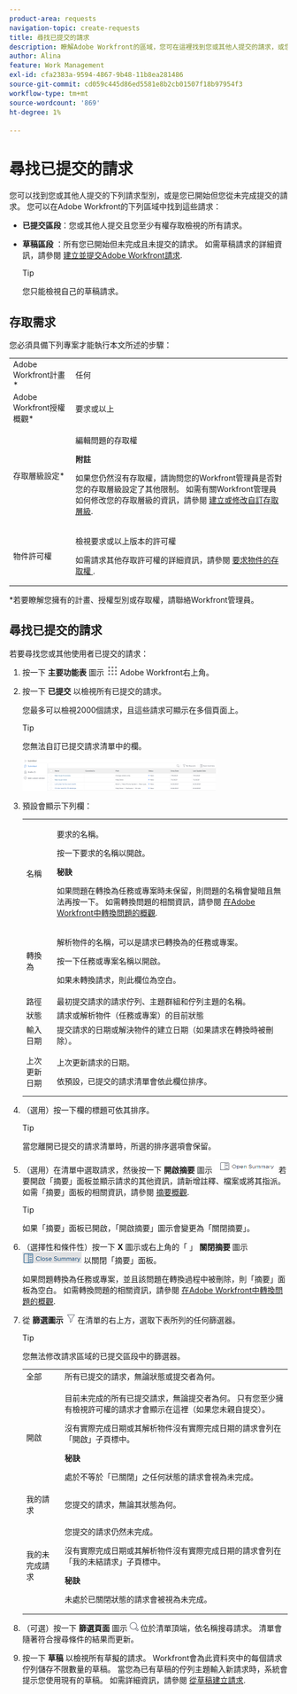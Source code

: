 ```yaml
---
product-area: requests
navigation-topic: create-requests
title: 尋找已提交的請求
description: 瞭解Adobe Workfront的區域，您可在這裡找到您或其他人提交的請求，或您從未提交且已儲存為草稿的請求。
author: Alina
feature: Work Management
exl-id: cfa2383a-9594-4867-9b48-11b8ea281486
source-git-commit: cd059c445d86ed5581e8b2cb01507f18b97954f3
workflow-type: tm+mt
source-wordcount: '869'
ht-degree: 1%

---
```


# 尋找已提交的請求

<!--<span class="preview">The highlighted information on this page refers to functionality not yet generally available. It is available only in the Preview environment.</span> -->

您可以找到您或其他人提交的下列請求型別，或是您已開始但您從未完成提交的請求。 您可以在Adobe Workfront的下列區域中找到這些請求：

* **已提交區段**：您或其他人提交且您至少有權存取檢視的所有請求。
* **草稿區段** ：所有您已開始但未完成且未提交的請求。 如需草稿請求的詳細資訊，請參閱 [建立並提交Adobe Workfront請求](../../../manage-work/requests/create-requests/create-submit-requests.md).

  >[!TIP]
  >
  >您只能檢視自己的草稿請求。

## 存取需求

您必須具備下列專案才能執行本文所述的步驟：

<table style="table-layout:auto"> 
 <col> 
 <col> 
 <tbody> 
  <tr> 
   <td role="rowheader">Adobe Workfront計畫*</td> 
   <td> <p>任何 </p> </td> 
  </tr> 
  <tr> 
   <td role="rowheader">Adobe Workfront授權概觀*</td> 
   <td> <p>要求或以上</p> </td> 
  </tr> 
  <tr> 
   <td role="rowheader">存取層級設定*</td> 
   <td> <p>編輯問題的存取權</p> <p><b>附註</b>

如果您仍然沒有存取權，請詢問您的Workfront管理員是否對您的存取層級設定了其他限制。 如需有關Workfront管理員如何修改您的存取層級的資訊，請參閱 <a href="../../../administration-and-setup/add-users/configure-and-grant-access/create-modify-access-levels.md" class="MCXref xref">建立或修改自訂存取層級</a>.</p> </td>
</tr> 
  <tr> 
   <td role="rowheader">物件許可權</td> 
   <td> <p>檢視要求或以上版本的許可權</p> <p>如需請求其他存取許可權的詳細資訊，請參閱 <a href="../../../workfront-basics/grant-and-request-access-to-objects/request-access.md" class="MCXref xref">要求物件的存取權 </a>.</p> </td> 
  </tr> 
 </tbody> 
</table>

*若要瞭解您擁有的計畫、授權型別或存取權，請聯絡Workfront管理員。

## 尋找已提交的請求

若要尋找您或其他使用者已提交的請求：

1. 按一下 **主要功能表** 圖示 ![](assets/main-menu-icon.png) Adobe Workfront右上角。
1. 按一下 **已提交** 以檢視所有已提交的請求。

   您最多可以檢視2000個請求，且這些請求可顯示在多個頁面上。

   >[!TIP]
   >
   >您無法自訂已提交請求清單中的欄。

   ![](assets/nwe-submitted-requests-new-list-350x57.png)

   <!--update the shot above when we release the new Copy button to preview - for or after the 23.3 release-->

1. 預設會顯示下列欄：

   <table style="table-layout:auto"> 
    <col> 
    <col> 
    <tbody> 
     <tr> 
      <td role="rowheader">名稱</td> 
      <td> <p>要求的名稱。</p> <p>按一下要求的名稱以開啟。 </p> <p><b>秘訣</b>

   如果問題在轉換為任務或專案時未保留，則問題的名稱會變暗且無法再按一下。 如需轉換問題的相關資訊，請參閱 <a href="../../../manage-work/issues/convert-issues/convert-issues.md" class="MCXref xref">在Adobe Workfront中轉換問題的概觀</a>. </p> </td>
   </tr> 
     <tr> 
      <td role="rowheader">轉換為</td> 
      <td> <p>解析物件的名稱，可以是請求已轉換為的任務或專案。 </p> <p>按一下任務或專案名稱以開啟。 </p> <p>如果未轉換請求，則此欄位為空白。 </p> </td> 
     </tr> 
     <tr> 
      <td role="rowheader">路徑</td> 
      <td>最初提交請求的請求佇列、主題群組和佇列主題的名稱。 </td> 
     </tr> 
     <tr> 
      <td role="rowheader">狀態</td> 
      <td>請求或解析物件（任務或專案）的目前狀態</td> 
     </tr> 
     <tr> 
      <td role="rowheader">輸入日期</td> 
      <td>提交請求的日期或解決物件的建立日期（如果請求在轉換時被刪除）。 </td> 
     </tr> 
     <tr> 
      <td role="rowheader">上次更新日期</td> 
      <td> <p>上次更新請求的日期。</p> <p>依預設，已提交的請求清單會依此欄位排序。 </p> </td> 
     </tr> 
    </tbody> 
   </table>

1. （選用）按一下欄的標題可依其排序。

   >[!TIP]
   >
   >當您離開已提交的請求清單時，所選的排序選項會保留。

1. （選用）在清單中選取請求，然後按一下 **開啟摘要** 圖示 ![](assets/open-summary-with-text-nwe.png) 若要開啟「摘要」面板並顯示請求的其他資訊，請新增註釋、檔案或將其指派。 如需「摘要」面板的相關資訊，請參閱 [摘要概觀](../../../workfront-basics/the-new-workfront-experience/summary-overview.md).

   >[!TIP]
   >
   >如果「摘要」面板已開啟，「開啟摘要」圖示會變更為「關閉摘要」。

1. （選擇性和條件性）按一下 **X** 圖示或右上角的「 」 **關閉摘要** 圖示 ![](assets/close-summary-with-text-nwe.png) 以關閉「摘要」面板。

   如果問題轉換為任務或專案，並且該問題在轉換過程中被刪除，則「摘要」面板為空白。 如需轉換問題的相關資訊，請參閱 [在Adobe Workfront中轉換問題的概觀](../../../manage-work/issues/convert-issues/convert-issues.md).

1. 從 **篩選圖示** ![](assets/filter-nwepng.png) 在清單的右上方，選取下表所列的任何篩選器。

   >[!TIP]
   >
   >您無法修改請求區域的已提交區段中的篩選器。

   <table style="table-layout:auto"> 
    <col> 
    <col> 
    <tbody> 
     <tr> 
      <td role="rowheader">全部</td> 
      <td>所有已提交的請求，無論狀態或提交者為何。</td> 
     </tr> 
     <tr> 
      <td role="rowheader">開啟</td> 
      <td> <p>目前未完成的所有已提交請求，無論提交者為何。 只有您至少擁有檢視許可權的請求才會顯示在這裡（如果您未親自提交）。 </p> <p>沒有實際完成日期或其解析物件沒有實際完成日期的請求會列在「開啟」子頁標中。</p> <p><b>秘訣</b>

   處於不等於「已關閉」之任何狀態的請求會視為未完成。</p> </td>
   </tr> 
     <tr> 
      <td role="rowheader">我的請求</td> 
      <td>您提交的請求，無論其狀態為何。 </td> 
     </tr> 
     <tr> 
      <td role="rowheader">我的未完成請求</td> 
      <td> <p>您提交的請求仍然未完成。 </p> <p>沒有實際完成日期或其解析物件沒有實際完成日期的請求會列在「我的未結請求」子頁標中。 </p> <p><b>秘訣</b>

   未處於已關閉狀態的請求會被視為未完成。</p> </td>
   </tr> 
    </tbody> 
   </table>

1. （可選）按一下 **篩選頁面** 圖示 ![](assets/search-icon.png) 位於清單頂端，依名稱搜尋請求。 清單會隨著符合搜尋條件的結果而更新。

   <!--
   <li value="9" data-mc-conditions="QuicksilverOrClassic.Draft mode"> <p>Click the&nbsp;<strong>Complete</strong> subtab to view requests that have been completed.</p> <p>(NOTE: this step will stay drafted even after release. We can't see Completed at this time!) <br>Requests with an Actual Completion Date or whose resolving object has an Actual Completion Date are listed in the Complete subtab.<br>Once a request receives an Actual Completion Date, it stays in the Recently Completed area for 10 business days. After that, it is moved to the Completed area. <br>For information about resolving and resolvable objects, see the article <a href="../../../manage-work/issues/convert-issues/resolving-and-resolvable-objects.md" class="MCXref xref">Overview of Resolving and Resolvable Objects </a>.</p> </li>
   -->

   <!--
   <li value="10" data-mc-conditions="QuicksilverOrClassic.Draft mode">(Optional) Select an option from the <strong>Sort by</strong> drop-down menu to sort the requests by the following criteria:&nbsp; &nbsp;(NOTE:&nbsp;this step will stay drafted even after release. We can't see Completed at this time!) &nbsp;
   <ul>
   <li><strong>Assigned To</strong>: Requests are sorted alphabetically by the name of the assignee using the following criteria:&nbsp;
   <ul>
   <li>All requests assigned to users are sorted first, in the order of the users' names.</li>
   <li>Requests assigned to job roles are sorted secondly, in the order of the job roles' names and are listed after all the requests assigned to users.</li>
   <li>Requests that are assigned to teams are sorted last, in the order of the teams' names and are listed after all the requests assigned to users and those assigned to job roles.</li>
   <li>All unassigned requests are listed last, in the order of their Entry Date. </li>
   </ul></li>
   <li><strong>Submitted On</strong>: Requests are sorted chronologically by the date when they were submitted.</li>
   <li><strong>Recently Updated</strong> (this is the default): Requests are sorted chronologically by the date of their last update.</li>
   <li><strong>Name</strong>: Requests are sorted alphabetically by name.&nbsp;</li>
   <li><strong>Priority</strong>: Requests are sorted in the order of their priority.</li>
   <li><strong>Queue</strong>: Requests are sorted alphabetically by the name of the requests queue where they were submitted.&nbsp;</li>
   <li><strong>Status</strong>: Requests are sorted alphabetically by their status.&nbsp;</li>
   </ul></li>
   -->

1. 按一下 **草稿** 以檢視所有草擬的請求。 Workfront會為此資料夾中的每個請求佇列儲存不限數量的草稿。 當您為已有草稿的佇列主題輸入新請求時，系統會提示您使用現有的草稿。 如需詳細資訊，請參閱 [從草稿建立請求](../../../manage-work/requests/create-requests/create-requests-from-drafts.md).

 

 

 
